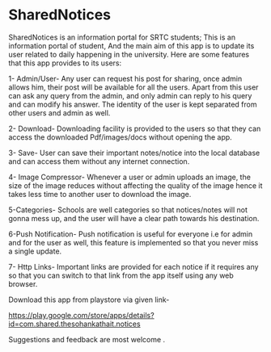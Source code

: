 # SharedNotices
SharedNotices is an information portal for SRTC students;
This is an information portal of student, And the main aim of this app is to update its user related to daily happening in the university. Here are some features that this app provides to its users: 

1- Admin/User- Any user can request his post for sharing, once admin allows him, their post will be available for all the users. Apart from this user can ask any query from the admin, and only admin can reply to his query and can modify his answer. The identity of the user is kept separated from other users and admin as well. 

2- Download- Downloading facility is provided to the users so that they can access the downloaded Pdf/images/docs without opening the app.

3- Save- User can save their important notes/notice into the local database and can access them without any internet connection.

4- Image Compressor- Whenever a user or admin uploads an image, the size of the image reduces without affecting the quality of the image hence it takes less time to another user to download the image.

5-Categories- Schools are well categories so that notices/notes will not gonna mess up, and the user will have a clear path towards his destination.

6-Push Notification- Push notification is useful for everyone i.e for admin and for the user as well, this feature is implemented so that you never miss a single update.

7- Http Links- Important links are provided for each notice if it requires any so that you can switch to that link from the app itself using any web browser.


Download this app from playstore via given link-

https://play.google.com/store/apps/details?id=com.shared.thesohankathait.notices

Suggestions and feedback are most welcome .
